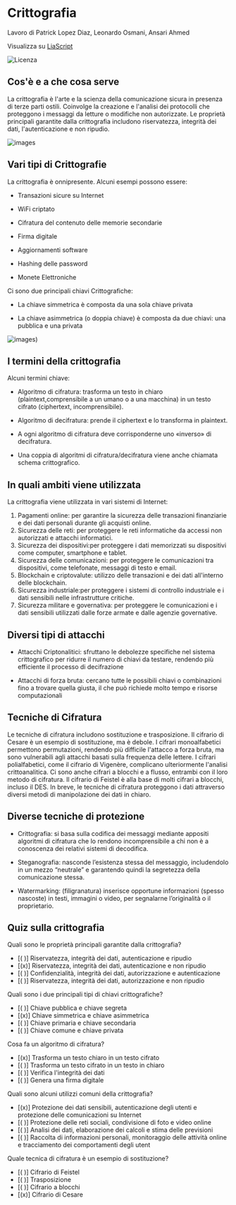<!--
author:Patrick Lopez Diaz, Leonardo Osmani, Ansari Ahmed

email:    your@mail.org

version:  0.0.1

language: it

narrator: IT Italian Male

comment:  Try to write a short comment about
          your course, multiline is also okay.

link:     https://cdn.jsdelivr.net/chartist.js/latest/chartist.min.css

script:   https://cdn.jsdelivr.net/chartist.js/latest/chartist.min.js

-->

# Crittografia

Lavoro di Patrick Lopez Diaz, Leonardo Osmani, Ansari Ahmed

Visualizza su [LiaScript](https://liascript.github.io/course/?https://raw.githubusercontent.com/patricklop3z/Criptografia/main/README.md#7)

![Licenza](https://creativecommons.it/chapterIT/wp-content/uploads/2021/01/by-nc-nd.eu_.png)

## Cos'è e a che cosa serve
La crittografia è l'arte e la scienza della comunicazione sicura in presenza di terze parti ostili.
Coinvolge la creazione e l'analisi dei protocolli che proteggono i messaggi da letture o modifiche non autorizzate. Le proprietà principali garantite dalla crittografia includono riservatezza, integrità dei dati,
l'autenticazione e non ripudio.

![images](Ihttps://images.app.goo.gl/KYWaJtwfr4jX4Mhx7)


## Vari tipi di Crittografie
La crittografia è onnipresente. Alcuni esempi possono essere:

- Transazioni sicure su Internet

- WiFi criptato

- Cifratura del contenuto delle memorie secondarie

- Firma digitale

- Aggiornamenti software

- Hashing delle password

- Monete Elettroniche

Ci sono due principali chiavi Crittografiche:

- La chiave simmetrica è composta da una sola chiave privata
  
- La chiave asimmetrica (o doppia chiave) è composta da due chiavi: una pubblica e una privata 

![images](https://images.app.goo.gl/yciEHMRrVYPCVmF28))

## I termini della crittografia

 Alcuni termini chiave:
 

- Algoritmo di cifratura: trasforma un testo in chiaro (plaintext,comprensibile a un umano o a una macchina) in un testo cifrato (ciphertext, incomprensibile).

- Algoritmo di decifratura: prende il ciphertext e lo transforma in plaintext.

- A ogni algoritmo di cifratura deve corrisponderne uno «inverso» di decifratura.

- Una coppia di algoritmi di cifratura/decifratura viene anche chiamata schema crittografico.

## In quali ambiti viene utilizzata

La crittografia viene utilizzata in vari sistemi di Internet:

1. Pagamenti online: per garantire la sicurezza delle transazioni finanziarie e dei dati personali durante gli acquisti online.
2. Sicurezza delle reti: per proteggere le reti informatiche da accessi non autorizzati e attacchi informatici.
3. Sicurezza dei dispositivi:per proteggere i dati memorizzati su dispositivi come computer, smartphone e tablet.
4. Sicurezza delle comunicazioni: per proteggere le comunicazioni tra dispositivi, come telefonate, messaggi di testo e email.
5. Blockchain e criptovalute: utilizzo delle transazioni e dei dati all'interno delle blockchain.
6. Sicurezza industriale:per proteggere i sistemi di controllo industriale e i dati sensibili nelle infrastrutture critiche.
7. Sicurezza militare e governativa: per proteggere le comunicazioni e i dati sensibili utilizzati dalle forze armate e dalle agenzie governative.

## Diversi tipi di attacchi

- Attacchi Criptonalitici: sfruttano le debolezze specifiche nel sistema crittografico per ridurre il numero di chiavi da testare, rendendo più efficiente il processo di decifrazione

- Attacchi di forza bruta: cercano tutte le possibili chiavi o combinazioni fino a trovare quella giusta, il che può richiede molto tempo e risorse computazionali
  
## Tecniche di Cifratura

Le tecniche di cifratura includono sostituzione e trasposizione. Il cifrario di Cesare è un esempio di sostituzione, ma è debole. I cifrari monoalfabetici permettono permutazioni, rendendo più difficile l'attacco a forza bruta, ma sono vulnerabili agli attacchi basati sulla frequenza delle lettere. I cifrari polialfabetici, come il cifrario di Vigenère, complicano ulteriormente l'analisi crittoanalitica. Ci sono anche cifrari a blocchi e a flusso, entrambi con il loro metodo di cifratura. Il cifrario di Feistel è alla base di molti cifrari a blocchi, incluso il DES. In breve, le tecniche di cifratura proteggono i dati attraverso diversi metodi di manipolazione dei dati in chiaro.

## Diverse tecniche di protezione

- Crittografia: si basa sulla codifica dei messaggi mediante appositi algoritmi di cifratura che lo rendono incomprensibile a chi non è a conoscenza dei relativi sistemi di decodifica.

- Steganografia: nasconde l’esistenza stessa del messaggio, includendolo in un mezzo “neutrale” e garantendo quindi la segretezza della comunicazione stessa.

- Watermarking: (filigranatura) inserisce opportune informazioni (spesso nascoste) in testi, immagini o video, per segnalarne l’originalità o il proprietario.

## Quiz sulla crittografia

Quali sono le proprietà principali garantite dalla crittografia?

- [( )] Riservatezza, integrità dei dati, autenticazione e ripudio
- [(x)] Riservatezza, integrità dei dati, autenticazione e non ripudio 
- [( )] Confidenzialità, integrità dei dati, autorizzazione e autenticazione
- [( )] Riservatezza, integrità dei dati, autorizzazione e non ripudio

Quali sono i due principali tipi di chiavi crittografiche?

- [( )] Chiave pubblica e chiave segreta
- [(x)] Chiave simmetrica e chiave asimmetrica
- [( )] Chiave primaria e chiave secondaria
- [( )] Chiave comune e chiave privata

Cosa fa un algoritmo di cifratura?

- [(x)] Trasforma un testo chiaro in un testo cifrato
- [( )] Trasforma un testo cifrato in un testo in chiaro 
- [( )] Verifica l'integrità dei dati
- [( )] Genera una firma digitale

Quali sono alcuni utilizzi comuni della crittografia?

- [(x)] Protezione dei dati sensibili, autenticazione degli utenti e protezione delle comunicazioni su Internet
- [( )] Protezione delle reti sociali, condivisione di foto e video online
- [( )] Analisi dei dati, elaborazione dei calcoli e stima delle previsioni
- [( )] Raccolta di informazioni personali, monitoraggio delle attività online e tracciamento dei comportamenti degli utent

Quale tecnica di cifratura è un esempio di sostituzione?

- [( )] Cifrario di Feistel
- [( )] Trasposizione
- [( )] Cifrario a blocchi
- [(x)] Cifrario di Cesare

  
